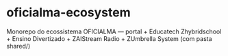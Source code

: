 # oficialma-ecosystem
Monorepo do ecossistema OFICIALMA — portal + Educatech Zhybridschool + Ensino Divertizado + ZAIStream Radio + ZUmbrella System (com pasta shared/)

